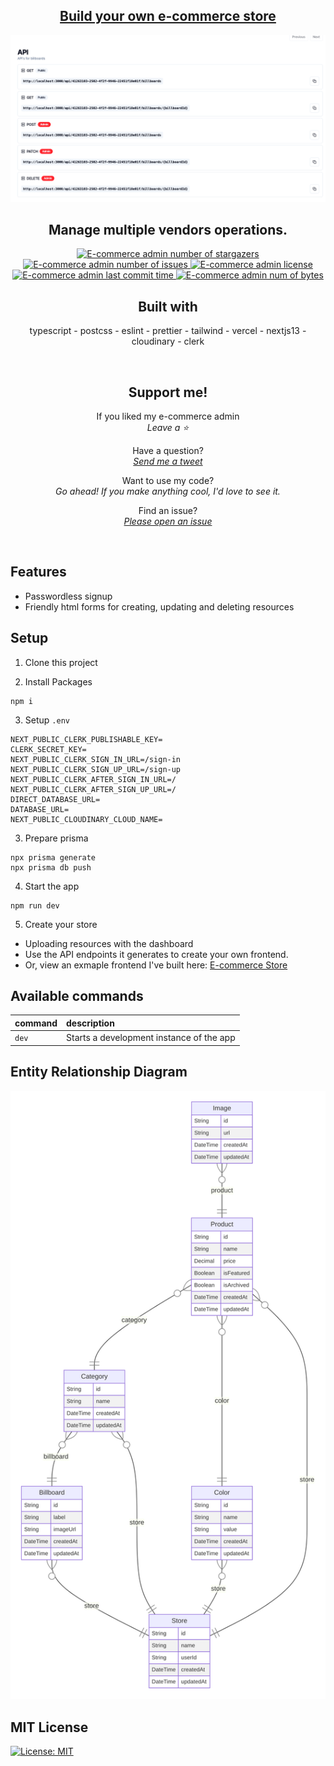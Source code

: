 <div align="center">
  <section>
    <h1>
      <a href="https://ecommerce-admin-steez.vercel.app/" target="_blank" >
        Build your own e-commerce store
      </a>
    </h1>
    <img src="diagrams/api-example.png" alt="picture of my store" />
    <h2>
      Manage multiple vendors operations.
    </h2>
  </section>
  <section>
    <a href="https://github.com/steezplusplus/ecommerce-admin/stargazers" target="_blank" >
      <img
        alt="E-commerce admin number of stargazers"
        title="E-commerce admin number of stargazers"
        src="https://custom-icon-badges.demolab.com/github/stars/steezplusplus/ecommerce-admin?logo=star"
      />
    </a>
    <a href="https://github.com/steezplusplus/ecommerce-admin/issues" target="_blank" >
      <img
        alt="E-commerce admin number of issues"
        title="E-commerce admin number of issues"
        src="https://custom-icon-badges.demolab.com/github/issues-raw/steezplusplus/ecommerce-admin?logo=issue"
      />
    </a>
    <a href="/LICENSE" target="_blank" >
      <img
        alt="E-commerce admin license"
        title="E-commerce admin license"
        src="https://custom-icon-badges.demolab.com/github/license/steezplusplus/ecommerce-admin?logo=law"
      />
    </a>
    <a href="#">
      <img
        alt="E-commerce admin last commit time"
        title="E-commerce admin last commit time"
        src="https://custom-icon-badges.demolab.com/github/last-commit/steezplusplus/ecommerce-admin?logo=history&logoColor=white"
      />
    </a>
    <a href="#">
      <img
        alt="E-commerce admin num of bytes"
        title="E-commerce admin num of bytes"
        src="https://custom-icon-badges.demolab.com/github/languages/code-size/steezplusplus/ecommerce-admin?logo=file-code&logoColor=white"
      />
    </a>
  </section>
  <section>
    <h2>Built with</h2>
    <p>typescript - postcss - eslint - prettier - tailwind - vercel - nextjs13 - cloudinary - clerk</p>
  </section>
  <br />
  <section>
    <h2>Support me!</h2>
    <p>
      If you liked my e-commerce admin
      <br />
      <em>Leave a ⭐</em>
    </p>
    <p>
      Have a question?
      <br />
      <em>
        <a href="https://twitter.com/CodingSteez" target="_blank">Send me a tweet</a>
      </em>
    </p>
    <p>
      Want to use my code?
      <br />
      <em>
        Go ahead! If you make anything cool, I'd love to see it.
      </em>
    </p>
    <p>
      Find an issue?
      <br />
      <em>
        <a href="https://github.com/steezplusplus/ecommerce-admin/issues" target="_blank">Please open an issue</a>
      </em>
    </p>
  </section>
  <br />
</div>

## Features

- Passwordless signup
- Friendly html forms for creating, updating and deleting resources

## Setup

1. Clone this project

2. Install Packages

```shell
npm i
```

3. Setup `.env`

```shell
NEXT_PUBLIC_CLERK_PUBLISHABLE_KEY=
CLERK_SECRET_KEY=
NEXT_PUBLIC_CLERK_SIGN_IN_URL=/sign-in
NEXT_PUBLIC_CLERK_SIGN_UP_URL=/sign-up
NEXT_PUBLIC_CLERK_AFTER_SIGN_IN_URL=/
NEXT_PUBLIC_CLERK_AFTER_SIGN_UP_URL=/
DIRECT_DATABASE_URL=
DATABASE_URL=
NEXT_PUBLIC_CLOUDINARY_CLOUD_NAME=
```

3. Prepare prisma

```shell
npx prisma generate
npx prisma db push
```

4. Start the app

```shell
npm run dev
```

5. Create your store

- Uploading resources with the dashboard
- Use the API endpoints it generates to create your own frontend.
- Or, view an exmaple frontend I've built here: [E-commerce Store](https://github.com/steezplusplus/ecommerce-store)

## Available commands

| command | description                              |
| :------ | :--------------------------------------- |
| `dev`   | Starts a development instance of the app |

## Entity Relationship Diagram

![ER Diagram](diagrams/er-diagram.svg)

## MIT License

[![License: MIT](https://img.shields.io/badge/License-MIT-yellow.svg)](./LICENSE.md)
